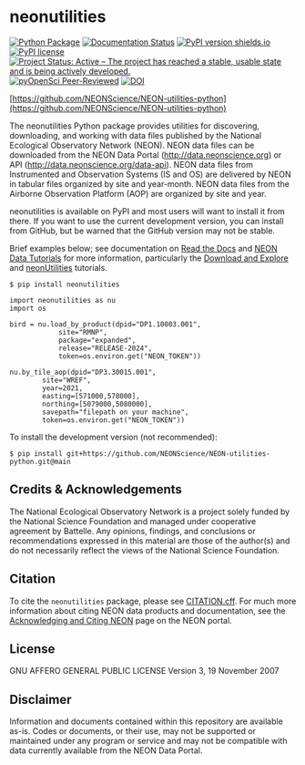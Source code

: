 neonutilities
===============

[![Python Package](https://img.shields.io/github/actions/workflow/status/NEONScience/NEON-utilities-python/python-package.yml)](https://github.com/NEONScience/NEON-utilities-python/actions/workflows/python-package.yml)
[![Documentation Status](https://readthedocs.org/projects/neon-utilities-python/badge/?version=latest)](https://neon-utilities-python.readthedocs.io/en/latest/?badge=latest)
[![PyPI version shields.io](https://img.shields.io/pypi/v/neonutilities.svg)](https://pypi.org/project/neonutilities/)
[![PyPI license](https://img.shields.io/github/license/NEONScience/NEON-utilities-python)](https://github.com/NEONScience/NEON-utilities-python/blob/main/LICENSE)
[![Project Status: Active – The project has reached a stable, usable state and is being actively developed.](https://img.shields.io/badge/repo%20status-Active-Green)](https://www.repostatus.org/#active)
[![pyOpenSci Peer-Reviewed](https://pyopensci.org/badges/peer-reviewed.svg)](https://github.com/pyOpenSci/software-review/issues/issue-number)
[![DOI](https://zenodo.org/badge/683211046.svg)](https://doi.org/10.5281/zenodo.15530179)

[https://github.com/NEONScience/NEON-utilities-python](https://github.com/NEONScience/NEON-utilities-python)

The neonutilities Python package provides utilities for discovering, downloading, and working with data files published by the National Ecological Observatory Network (NEON). NEON data files can be downloaded from the NEON Data Portal (http://data.neonscience.org) or API (http://data.neonscience.org/data-api). NEON data files from Instrumented and Observation Systems (IS and OS) are delivered by NEON in tabular files organized by site and year-month. NEON data files from the Airborne Observation Platform (AOP) are organized by site and year.

neonutilities is available on PyPI and most users will want to install it from there. If you want to use the current development version, you can install from GitHub, but be warned that the GitHub version may not be stable.

Brief examples below; see documentation on [Read the Docs](https://neon-utilities-python.readthedocs.io/en/latest/) and [NEON Data Tutorials](https://www.neonscience.org/resources/learning-hub/tutorials) for more information, particularly the [Download and Explore](https://www.neonscience.org/resources/learning-hub/tutorials/download-explore-neon-data) and [neonUtilities](https://www.neonscience.org/resources/learning-hub/tutorials/neondatastackr) tutorials.

```
$ pip install neonutilities
```

```
import neonutilities as nu
import os

bird = nu.load_by_product(dpid="DP1.10003.001",
			site="RMNP",
			package="expanded",
			release="RELEASE-2024",
			token=os.environ.get("NEON_TOKEN"))

nu.by_tile_aop(dpid="DP3.30015.001",
		site="WREF",
		year=2021,
		easting=[571000,578000],
		northing=[5079000,5080000],
		savepath="filepath on your machine",
		token=os.environ.get("NEON_TOKEN"))

```

To install the development version (not recommended):

```
$ pip install git+https://github.com/NEONScience/NEON-utilities-python.git@main
```

Credits & Acknowledgements
---

The National Ecological Observatory Network is a project solely funded by the National Science Foundation and managed under cooperative agreement by Battelle. Any opinions, findings, and conclusions or recommendations expressed in this material are those of the author(s) and do not necessarily reflect the views of the National Science Foundation.


Citation
---
To cite the `neonutilities` package, please see [CITATION.cff](https://github.com/NEONScience/NEON-utilities-python/blob/main/CITATION.cff). For much more information about citing NEON data products and documentation, see the [Acknowledging and Citing NEON](https://www.neonscience.org/data-samples/guidelines-policies/citing) page on the NEON portal.


License
---

GNU AFFERO GENERAL PUBLIC LICENSE Version 3, 19 November 2007

Disclaimer
---

Information and documents contained within this repository are available as-is. Codes or documents, or their use, may not be supported or maintained under any program or service and may not be compatible with data currently available from the NEON Data Portal.

